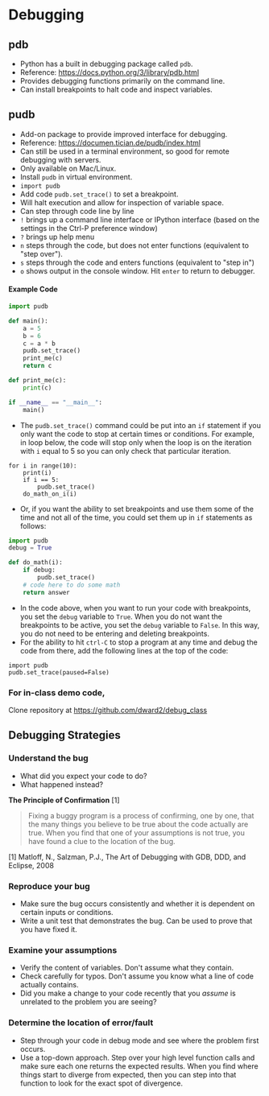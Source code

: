 # Debugging
## pdb
* Python has a built in debugging package called `pdb`.
* Reference: https://docs.python.org/3/library/pdb.html
* Provides debugging functions primarily on the command line.
* Can install breakpoints to halt code and inspect variables.
## pudb
* Add-on package to provide improved interface for debugging.
* Reference: https://documen.tician.de/pudb/index.html
* Can still be used in a terminal environment, so good for remote debugging
with servers.
* Only available on Mac/Linux.
* Install `pudb` in virtual environment.
* `import pudb`
* Add code `pudb.set_trace()` to set a breakpoint.
* Will halt execution and allow for inspection of variable space.
* Can step through code line by line
* `!` brings up a command line interface or IPython interface (based on the
settings in the Ctrl-P preference window)
* `?` brings up help menu
* `n` steps through the code, but does not enter functions (equivalent to 
       "step over").
* `s` steps through the code and enters functions (equivalent to "step in")
* `o` shows output in the console window.  Hit `enter` to return to debugger.
#### Example Code
```python
import pudb

def main():
    a = 5
    b = 6
    c = a * b
    pudb.set_trace()
    print_me(c)
    return c

def print_me(c):
    print(c)

if __name__ == "__main__":
    main()
```
* The `pudb.set_trace()` command could be put into an `if` statement if you 
only want the code to stop at certain times or conditions.  For example, in
loop below, the code will stop only when the loop is on the iteration with
`i` equal to 5 so you can only check that particular iteration.
```
for i in range(10):
    print(i)
    if i == 5:
        pudb.set_trace()
    do_math_on_i(i)
```
* Or, if you want the ability to set breakpoints and use them some of the 
time and not all of the time, you could set them up in `if` statements as
follows:
```python
import pudb
debug = True

def do_math(i):
    if debug:
        pudb.set_trace()
    # code here to do some math
    return answer
```
* In the code above, when you want to run your code with breakpoints, you set
the `debug` variable to `True`.  When you do not want the breakpoints to be
active, you set the `debug` variable to `False`.  In this way, you do not need
to be entering and deleting breakpoints.
* For the ability to hit `ctrl-C` to stop a program at any time and debug the
code from there, add the following lines at the top of the code:
```
import pudb
pudb.set_trace(paused=False)
```

### For in-class demo code,  
<!--- click [here](./debugging_code/debug_demo.py).--->  
Clone repository at <https://github.com/dward2/debug_class>

<!---
**Summer 2020**
Class code at <https://github.com/dward2/debug_demo>
--->

## Debugging Strategies

### Understand the bug
* What did you expect your code to do?
* What happened instead?

__The Principle of Confirmation__ [1]
> Fixing a buggy program is a process of confirming, one by one, that the many 
> things you believe to be true about the code actually are true. When you 
> find that one of your assumptions is not true, you have found a clue to 
> the location of the bug.

[1] Matloff, N., Salzman, P.J., The Art of Debugging with GDB, DDD, and 
Eclipse, 2008

### Reproduce your bug
* Make sure the bug occurs consistently and whether it is dependent on certain
inputs or conditions.
* Write a unit test that demonstrates the bug.  Can be used to prove that you
have fixed it.

### Examine your assumptions
* Verify the content of variables.  Don't assume what they contain.
* Check carefully for typos.  Don't assume you know what a line of code
actually contains.
* Did you make a change to your code recently that you _assume_ is unrelated 
to the problem you are seeing?
  
### Determine the location of error/fault
* Step through your code in debug mode and see where the problem first occurs.
* Use a top-down approach.  Step over your high level function calls and make
sure each one returns the expected results.  When you find where things start
  to diverge from expected, then you can step into that function to look for
  the exact spot of divergence.